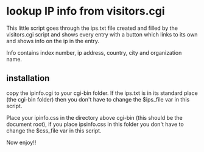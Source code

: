 # lookup IP info from visitors.cgi

This little script goes through the ips.txt file created and filled by the visitors.cgi script and shows every entry with a button which links to its own and shows info on the ip in the entry. 

Info contains index number, ip address, country, city and organization name.

## installation

copy the ipinfo.cgi to your cgi-bin folder. If the ips.txt is in its standard place (the cgi-bin folder) then you don't have to change the $ips_file var in this script.

Place your ipinfo.css in the directory above cgi-bin (this should be the document root), if you place ipsinfo.css in this folder you don't have to change the $css_file var in this script.

Now enjoy!!